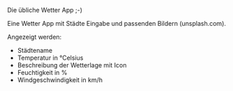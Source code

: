 Die übliche Wetter App ;-)

Eine Wetter App mit Städte Eingabe und passenden Bildern (unsplash.com).

Angezeigt werden:
  - Städtename
  - Temperatur in °Celsius
  - Beschreibung der Wetterlage mit Icon
  - Feuchtigkeit in %
  - Windgeschwindigkeit in km/h
  
